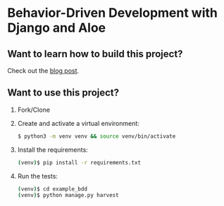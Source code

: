 # Behavior-Driven Development with Django and Aloe

## Want to learn how to build this project?

Check out the [blog post](https://testdriven.io/behavior-driven-development-with-django-and-aloe).

## Want to use this project?

1. Fork/Clone

1. Create and activate a virtual environment:

    ```sh
    $ python3 -m venv venv && source venv/bin/activate
    ```

1. Install the requirements:

    ```sh
    (venv)$ pip install -r requirements.txt
    ```

1. Run the tests:

    ```sh
    (venv)$ cd example_bdd
    (venv)$ python manage.py harvest
    ```
